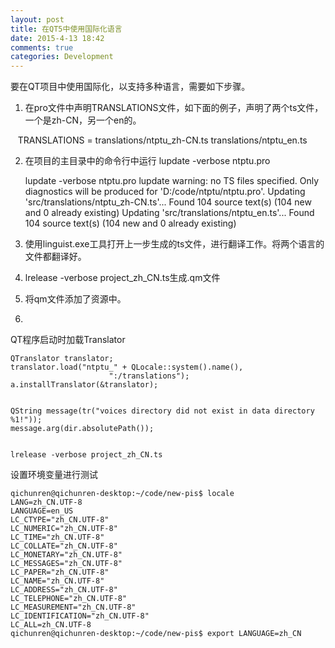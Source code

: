 ```yaml
---
layout: post
title: 在QT5中使用国际化语言
date: 2015-4-13 18:42
comments: true
categories: Development
---
```


要在QT项目中使用国际化，以支持多种语言，需要如下步骤。

1. 在pro文件中声明TRANSLATIONS文件，如下面的例子，声明了两个ts文件，一个是zh-CN，另一个en的。

    TRANSLATIONS = translations/ntptu_zh-CN.ts translations/ntptu_en.ts

2. 在项目的主目录中的命令行中运行 lupdate -verbose ntptu.pro


	lupdate -verbose ntptu.pro
	lupdate warning: no TS files specified. Only diagnostics will be produced for 'D:/code/ntptu/ntptu.pro'.
	Updating 'src/translations/ntptu_zh-CN.ts'...
	    Found 104 source text(s) (104 new and 0 already existing)
	Updating 'src/translations/ntptu_en.ts'...
	    Found 104 source text(s) (104 new and 0 already existing)
	    
3. 使用linguist.exe工具打开上一步生成的ts文件，进行翻译工作。将两个语言的文件都翻译好。

4. lrelease -verbose project_zh_CN.ts生成.qm文件

4. 将qm文件添加了资源中。

5.

QT程序启动时加载Translator

    QTranslator translator;
    translator.load("ntptu_" + QLocale::system().name(),
                          ":/translations");
    a.installTranslator(&translator);
    
    
    QString message(tr("voices directory did not exist in data directory %1!"));
    message.arg(dir.absolutePath());
    

    lrelease -verbose project_zh_CN.ts
    
    
    
    
设置环境变量进行测试

	qichunren@qichunren-desktop:~/code/new-pis$ locale
	LANG=zh_CN.UTF-8
	LANGUAGE=en_US
	LC_CTYPE="zh_CN.UTF-8"
	LC_NUMERIC="zh_CN.UTF-8"
	LC_TIME="zh_CN.UTF-8"
	LC_COLLATE="zh_CN.UTF-8"
	LC_MONETARY="zh_CN.UTF-8"
	LC_MESSAGES="zh_CN.UTF-8"
	LC_PAPER="zh_CN.UTF-8"
	LC_NAME="zh_CN.UTF-8"
	LC_ADDRESS="zh_CN.UTF-8"
	LC_TELEPHONE="zh_CN.UTF-8"
	LC_MEASUREMENT="zh_CN.UTF-8"
	LC_IDENTIFICATION="zh_CN.UTF-8"
	LC_ALL=zh_CN.UTF-8
	qichunren@qichunren-desktop:~/code/new-pis$ export LANGUAGE=zh_CN
